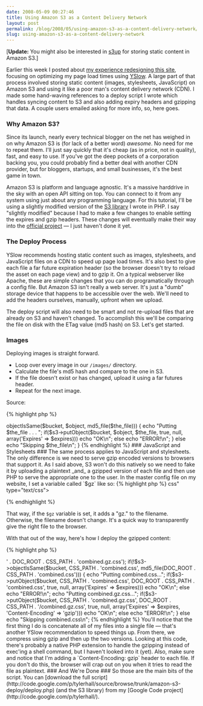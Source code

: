 ```yaml
---
date: 2008-05-09 00:27:46
title: Using Amazon S3 as a Content Delivery Network
layout: post
permalink: /blog/2008/05/using-amazon-s3-as-a-content-delivery-network/index.html
slug: using-amazon-s3-as-a-content-delivery-network
---
```

\[**Update:** You might also be interested in [s3up](http://clickontyler.com/blog/2009/02/serving-static-content-on-amazon-s3-with-s3up/) for storing static content in Amazon S3.\]

Earlier this week I posted about [my experience redesigning this site](http://clickontyler.com/blog/2008/05/building-a-better-website-with-yahoo/), focusing on optimizing my page load times using [YSlow](http://developer.yahoo.com/yslow/). A large part of that process involved storing static content (images, stylesheets, JavaScript) on Amazon S3 and using it like a poor man's content delivery network (CDN). I made some hand-waving references to a deploy script I wrote which handles syncing content to S3 and also adding expiry headers and gzipping that data. A couple users emailed asking for more info, so, here goes.

### Why Amazon S3? ###

Since its launch, nearly every technical blogger on the net has weighed in on why Amazon S3 is (for lack of a better word) _awesome_. No need for me to repeat them. I'll just say quickly that it's cheap (as in price, not in quality), fast, and easy to use. If you've got the deep pockets of a corporation backing you, you could probably find a better deal with another CDN provider, but for bloggers, startups, and small businesses, it's the best game in town.

Amazon S3 is platform and language agnostic. It's a massive harddrive in the sky with an open API sitting on top. You can connect to it from any system using just about any programming language. For this tutorial, I'll be using a slightly modified version of the [S3 library](/amazon-php-aws/) I wrote in PHP. I say "slightly modified" because I had to make a few changes to enable setting the expires and gzip headers. These changes will eventually make their way into the [official project](http://code.google.com/p/php-aws/) &mdash; I just haven't done it yet.

### The Deploy Process ###

YSlow recommends hosting static content such as images, stylesheets, and JavaScript files on a CDN to speed up page load times. It's also best to give each file a far future expiration header (so the browser doesn't try to reload the asset on each page view) and to gzip it. On a typical webserver like Apache, these are simple changes that you can do programatically through a config file. But Amazon S3 isn't really a web server. It's just a "dumb" storage device that happens to be accessible over the web. We'll need to add the headers ourselves, manually, upfront when we upload.

The deploy script will also need to be smart and not re-upload files that are already on S3 and haven't changed. To accomplish this we'll be comparing the file on disk with the ETag value (md5 hash) on S3. Let's get started.

### Images ###

Deploying images is straight forward.

 * Loop over every image in our `/images/` directory.
 * Calculate the file's md5 hash and compare to the one in S3.
 * If the file doesn't exist or has changed, upload it using a far futures header.
 * Repeat for the next image.

Source:

{% highlight php %}
<?PHP
    $files = scandir(DOC_ROOT . IMG_PATH);
    foreach($files as $fn)
    {
        if(!in_array(substr($fn, -3), array('jpg', 'png', 'gif'))) continue;
        $object   = IMG_PATH . $fn;
        $the_file = DOC_ROOT . IMG_PATH . $fn;
        // Only upload if the file is different
        if(!$s3->objectIsSame($bucket, $object, md5_file($the_file)))
        {
            echo "Putting $the_file . . . ";
            if($s3->putObject($bucket, $object, $the_file, true, null, array('Expires' => $expires)))
                echo "OK\n";
            else
                echo "ERROR!\n";
        }
        else
            echo "Skipping $the_file\n";
    }
{% endhighlight %}

### JavaScript and Stylesheets ###

The same process applies to JavaScript and stylesheets. The only difference is we need to serve gzip encoded versions to browsers that support it. As I said above, S3 won't do this natively so we need to fake it by uploading a plaintext _and_ a gzipped version of each file and then use PHP to serve the appropriate one to the user.

In the master config file on my website, I set a variable called `$gz` like so:

{% highlight php %}
<?PHP
    $gz  = strpos($_SERVER['HTTP_ACCEPT_ENCODING'], 'gzip') !== false ? 'gz.' : '';
{% endhighlight %}

That snippet detects if the user's browser supports gzip encoding and sets the variable appropriately. Then, throughout the site, I link to all of my JavaScript and CSS files like this:

{% highlight html %}
    <link rel="stylesheet" href="{{ site.cdn_url }}/css/main.<?PHP echo $gz;?>css" type="text/css">
{% endhighlight %}

That way, if the `$gz` variable is set, it adds a "gz." to the filename. Otherwise, the filename doesn't change. It's a quick way to transparently give the right file to the browser.

With that out of the way, here's how I deploy the gzipped content:

{% highlight php %}
<?PHP
    // List your stylesheets here for concatenation...
    $css  = file_get_contents(DOC_ROOT . CSS_PATH . 'reset-fonts-grids.css') . "\n\n";
    $css .= file_get_contents(DOC_ROOT . CSS_PATH . 'screen.css') . "\n\n";
    $css .= file_get_contents(DOC_ROOT . CSS_PATH . 'jquery.lightbox.css') . "\n\n";
    $css .= file_get_contents(DOC_ROOT . CSS_PATH . 'syntax.css') . "\n\n";
    file_put_contents(DOC_ROOT . CSS_PATH . 'combined.css', $css);
    shell_exec('gzip -c ' . DOC_ROOT . CSS_PATH . 'combined.css > ' . DOC_ROOT . CSS_PATH . 'combined.gz.css');
    if(!$s3->objectIsSame($bucket, CSS_PATH . 'combined.css', md5_file(DOC_ROOT . CSS_PATH . 'combined.css')))
    {
        echo "Putting combined.css...";
        if($s3->putObject($bucket, CSS_PATH . 'combined.css', DOC_ROOT . CSS_PATH . 'combined.css', true, null, array('Expires' => $expires)))
            echo "OK\n";
        else
            echo "ERROR!\n";

        echo "Putting combined.gz.css...";
        if($s3->putObject($bucket, CSS_PATH . 'combined.gz.css', DOC_ROOT . CSS_PATH . '/combined.gz.css', true, null, array('Expires' => $expires, 'Content-Encoding' => 'gzip')))
            echo "OK\n";
        else
            echo "ERROR!\n";
    }
    else
        echo "Skipping combined.css\n";
{% endhighlight %}

You'll notice that the first thing I do is concatenate all of my files into a single file &mdash; that's another YSlow recommendation to speed things up. From there, we compress using gzip and then up the two versions. Looking at this code, there's probably a native PHP extension to handle the gzipping instead of exec'ing a shell command, but I haven't looked into it (yet).

Also, make sure and notice that I'm adding a `Content-Encoding: gzip` header to each file. If you don't do this, the browser will crap out on you when it tries to read the file as plaintext.

### And We're Done ###

So those are the main bits of the script. You can [download the full script](http://code.google.com/p/tylerhall/source/browse/trunk/amazon-s3-deploy/deploy.php) (and the S3 library) from my [Google Code project](http://code.google.com/p/tylerhall/).
